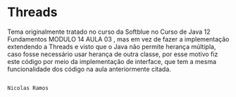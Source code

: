 # Threads


Tema originalmente tratado no curso da Softblue no Curso de Java 12 Fundamentos
MODULO 14 AULA 03 , mas em vez de fazer a implementação extendendo
a Threads e visto que o Java não permite herança múltipla, caso fosse necessário
usar herança de outra classe, por esse motivo fiz este código por meio da 
implementação de interface, que tem a mesma funcionalidade dos código na
aula anteriormente citada.

                                                                               Nicolas Ramos
